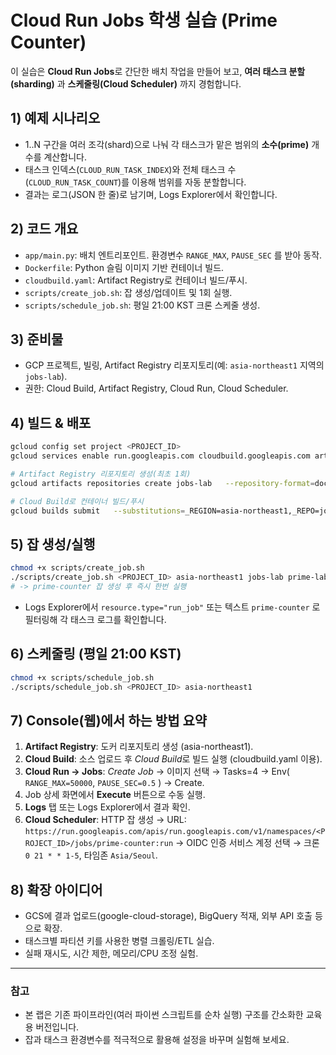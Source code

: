 # Cloud Run Jobs 학생 실습 (Prime Counter)

이 실습은 **Cloud Run Jobs**로 간단한 배치 작업을 만들어 보고,
**여러 태스크 분할(sharding)** 과 **스케줄링(Cloud Scheduler)** 까지 경험합니다.

## 1) 예제 시나리오
- 1..N 구간을 여러 조각(shard)으로 나눠 각 태스크가 맡은 범위의 **소수(prime)** 개수를 계산합니다.
- 태스크 인덱스(`CLOUD_RUN_TASK_INDEX`)와 전체 태스크 수(`CLOUD_RUN_TASK_COUNT`)를 이용해 범위를 자동 분할합니다.
- 결과는 로그(JSON 한 줄)로 남기며, Logs Explorer에서 확인합니다.

## 2) 코드 개요
- `app/main.py`: 배치 엔트리포인트. 환경변수 `RANGE_MAX`, `PAUSE_SEC` 를 받아 동작.
- `Dockerfile`: Python 슬림 이미지 기반 컨테이너 빌드.
- `cloudbuild.yaml`: Artifact Registry로 컨테이너 빌드/푸시.
- `scripts/create_job.sh`: 잡 생성/업데이트 및 1회 실행.
- `scripts/schedule_job.sh`: 평일 21:00 KST 크론 스케줄 생성.

## 3) 준비물
- GCP 프로젝트, 빌링, Artifact Registry 리포지토리(예: `asia-northeast1` 지역의 `jobs-lab`).
- 권한: Cloud Build, Artifact Registry, Cloud Run, Cloud Scheduler.

## 4) 빌드 & 배포
```bash
gcloud config set project <PROJECT_ID>
gcloud services enable run.googleapis.com cloudbuild.googleapis.com artifactregistry.googleapis.com cloudscheduler.googleapis.com

# Artifact Registry 리포지토리 생성(최초 1회)
gcloud artifacts repositories create jobs-lab   --repository-format=docker   --location=asia-northeast1   --description="Cloud Run Jobs student lab"

# Cloud Build로 컨테이너 빌드/푸시
gcloud builds submit   --substitutions=_REGION=asia-northeast1,_REPO=jobs-lab,_IMAGE=prime-lab
```

## 5) 잡 생성/실행
```bash
chmod +x scripts/create_job.sh
./scripts/create_job.sh <PROJECT_ID> asia-northeast1 jobs-lab prime-lab 4
# -> prime-counter 잡 생성 후 즉시 한번 실행
```

- Logs Explorer에서 `resource.type="run_job"` 또는 텍스트 `prime-counter` 로 필터링해 각 태스크 로그를 확인합니다.

## 6) 스케줄링 (평일 21:00 KST)
```bash
chmod +x scripts/schedule_job.sh
./scripts/schedule_job.sh <PROJECT_ID> asia-northeast1
```

## 7) Console(웹)에서 하는 방법 요약
1. **Artifact Registry**: 도커 리포지토리 생성 (asia-northeast1).
2. **Cloud Build**: 소스 업로드 후 *Cloud Build*로 빌드 실행 (cloudbuild.yaml 이용).
3. **Cloud Run → Jobs**: *Create Job* → 이미지 선택 → Tasks=4 → Env( `RANGE_MAX=50000`, `PAUSE_SEC=0.5` ) → Create.
4. Job 상세 화면에서 **Execute** 버튼으로 수동 실행.
5. **Logs** 탭 또는 Logs Explorer에서 결과 확인.
6. **Cloud Scheduler**: HTTP 잡 생성 → URL: `https://run.googleapis.com/apis/run.googleapis.com/v1/namespaces/<PROJECT_ID>/jobs/prime-counter:run` → OIDC 인증 서비스 계정 선택 → 크론 `0 21 * * 1-5`, 타임존 `Asia/Seoul`.

## 8) 확장 아이디어
- GCS에 결과 업로드(google-cloud-storage), BigQuery 적재, 외부 API 호출 등으로 확장.
- 태스크별 파티션 키를 사용한 병렬 크롤링/ETL 실습.
- 실패 재시도, 시간 제한, 메모리/CPU 조정 실험.

---
### 참고
- 본 랩은 기존 파이프라인(여러 파이썬 스크립트를 순차 실행) 구조를 간소화한 교육용 버전입니다.
- 잡과 태스크 환경변수를 적극적으로 활용해 설정을 바꾸며 실험해 보세요.
